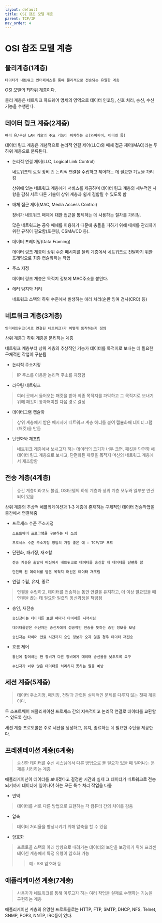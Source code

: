```yaml
---
layout: default
title: OSI 참조 모델 계층
parent: TCP/IP
nav_order: 4
---
```


# OSI 참조 모델 계층

## 물리계층(1계층)

    데이터가 네트워크 인터페이스를 통해 물리적으로 전송되는 유일한 계층

OSI 모델의 최하위 계층이다.

물리 계층은 네트워크 하드웨어 명세의 영역으로 데이터 인코딩, 신호 처리, 송신, 수신 기능을 수행한다.

## 데이터 링크 계층(2계층)

    여러 유/무선 LAN 기술의 주요 기능이 위치하는 곳(와이파이, 이더넷 등)

데이터 링크 계층은 개념적으로 논리적 연결 제어(LLC)와 매체 접근 제어(MAC)라는 두 하위 계층으로 분류된다.

* 논리적 연결 제어(LLC, Logical Link Control)

    네트워크의 로컬 장비 간 논리적 연결을 수립하고 제어하는 데 필요한 기능을 가리킴

    상위에 있는 네트워크 계층에게 서비스를 제공하며 데이터 링크 계층의 세부적인 사항을 감춰 서로 다른 기술이 상위 계층과 쉽게 결합될 수 있도록 함
    

* 매체 접근 제어(MAC, Media Access Control)
    
    장비가 네트워크 매체에 대한 접근을 통제하는 데 사용하는 절차를 가리킴.
    
    많은 네트워크는 공유 매체를 이용하기 때문에 충돌을 피하기 위해 매체를 관리하기 위한 규칙이 필요함(토큰링, CSMA/CD 등).
    

* 데이터 프레이밍(Data Framing)

    데이터 링크 계층이 상위 수준 메시지를 물리 계층에서 네트워크로 전달하기 위한 프레임으로 최종 캡슐화하는 작업

* 주소 지정

    데이터 링크 계층은 목적지 정보에 MAC주소를 붙인다.

* 에러 탐지와 처리

    네트워크 스택의 하위 수준에서 발생하는 에러 처리(순환 잉여 검사(CRC) 등)

## 네트워크 계층(3계층)

    인터네트워크(서로 연결된 네트워크)가 어떻게 동작하는지 정의

상위 계층과 하위 계층을 분리하는 계층

네트워크 계층부터 상위 계층의 추상적인 기능가 데이터를 목적지로 보내는 데 필요한 구체적인 작업이 구분됨

* 논리적 주소지정
>IP 주소를 이용한 논리적 주소를 지정함

* 라우팅 네트워크
>여러 곳에서 들어오는 패킷을 받아 최종 목적지를 파악하고 그 목적지로 보내기 위해 패킷이 통과해야할 다음 경로 결정

* 데이터그램 캡슐화
>상위 계층에서 받은 메시지에 네트워크 계층 헤더를 붙여 캡슐화해 데이터그램(패킷)을 만듬

* 단편화와 재조합
>네트워크 계층에서 보내고자 하는 데이터의 크기가 너무 크면, 패킷을 단편화 해 데이터 링크 계층으로 보내고, 단편화된 패킷을 목적지 머신의 네트워크 계층에서 재조합함

## 전송 계층(4계층)
>중간 계층이라고도 불림, OSI모델의 하위 계층과 상위 계층 모두와 일부분 연관되어 있음

상위 계층의 추상적 애플리케이션과 1-3 계층에 존재하는 구체적인 데이터 전송작업을 중간에서 연결해줌

* 프로세스 수준 주소지정
    ```
    소프트웨어 프로그램을 구분하는 데 쓰임

    프로세스 수준 주소지정 방법의 가장 좋은 예 : TCP/IP 포트
    ```

* 단편화, 패키징, 재조합
    ```
    전송 계층은 출발지 머신에서 네트워크로 데이터를 송신할 때 데이터를 단편화 함

    단편화 된 데이터를 받은 목적지 머신은 데이터 재조립
    ```

* 연결 수립, 유지, 종료
> 연결을 수립하고, 데이터를 전송하는 동안 연결을 유지하고, 더 이상 필요없을 때 연결을 끊는 데 필요한 일련의 통신과정을 책임짐

* 승인, 재전송 
    ```
    송신장비는 데이터를 보낼 때마다 타이머를 시작시킴
    
    데이터를받은 수신자는 송신자에게 성공적인 전송을 뜻하는 승인 정보를 보냄

    송신자는 타이머 만료 시간까지 승인 정보가 오지 않을 경우 데이터 재전송
    ```

* 흐름 제어
    ```
    통신에 참여하는 한 장비가 다른 장비에게 데이터 송신율을 낮추도록 요구

    수신자가 너무 많은 데이터를 처리하지 못하는 일을 예방
    ```

## 세션 계층(5계층)
>데이터 주소지정, 패키징, 전달과 관련된 실제적인 문제를 다루지 않는 첫째 계층이다.

두 소프트웨어 애플리케이션 프로세스 간의 지속적이고 논리적 연결로 데이터를 교환할 수 있도록 한다.

세션 계층 프로토콜은 주로 세션을 생성하고, 유지, 종료하는 데 필요한 수단을 제공한다.

## 프레젠테이션 계층(6계층)
>송신한 데이터를 수신 시스템에서 다른 방법으로 볼 필요가 있을 때 일어나는 문제를 처리하는 계층

애플리케이션이 데이터를 보내겠다고 결정한 시간과 실제 그 데이터가 네트워크로 전송되기까지 데이터에 일어나야 하는 모든 특수 처리 작업을 다룸

* 번역
>데이터를 서로 다른 방법으로 표현하는 각 컴퓨터 간의 차이를 감춤

* 압축
>데이터 처리율을 향상시키기 위해 압축을 할 수 있음

* 암호화
>프로토콜 스택의 아래 방향으로 내려가는 데이터의 보안을 보장하기 위해 프리젠테이션 계층에서 특정 유형이 암호화 가능
>> 예 : SSL암호화 등

## 애플리케이션 계층(7계층)
>사용자가 네트워크를 통해 이루고자 하는 여러 작업을 실제로 수행하는 기능을 구현하는 계층

애플리케이션 계층의 유명한 프로토콜로는 HTTP, FTP, SMTP, DHCP, NFS, Telnet, SNMP, POP3, NNTP, IRC등이 있다.